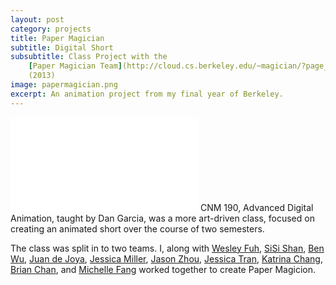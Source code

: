 ```yaml
---
layout: post
category: projects
title: Paper Magician
subtitle: Digital Short
subsubtitle: Class Project with the 
    [Paper Magician Team](http://cloud.cs.berkeley.edu/~magician/?page_id=19)
    (2013)
image: papermagician.png
excerpt: An animation project from my final year of Berkeley.
---
```

<iframe class="video" 
    src="//www.youtube.com/embed/OLvQDCJyGcA?autoplay=1&loop=1&playlist=OLvQDCJyGcA"
    frameborder="0" allowfullscreen></iframe>
CNM 190, Advanced Digital Animation, taught by Dan Garcia, was a more 
art-driven class, focused on creating an animated short over the course of
two semesters.

The class was split in to two teams. I, along with 
[Wesley Fuh](http://fuhportfolio.weebly.com/), 
[SiSi Shan](http://cloud.cs.berkeley.edu/~magician/?author=3),
[Ben Wu](http://benwu.net/), 
[Juan de Joya](http://juandejoya.tumblr.com/),
[Jessica Miller](http://cloud.cs.berkeley.edu/~magician/?author=10),
[Jason Zhou](http://cloud.cs.berkeley.edu/~magician/?author=11), 
[Jessica Tran](http://cloud.cs.berkeley.edu/~magician/?author=9), 
[Katrina Chang](http://cloud.cs.berkeley.edu/~magician/?author=12),
[Brian Chan](http://cloud.cs.berkeley.edu/~magician/?author=5), 
and [Michelle Fang](http://michellelovesart.wordpress.com/)
worked together to create Paper Magicion.

